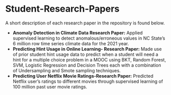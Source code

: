 # Student-Research-Papers
A short description of each research paper in the repository is found below. 
*  **Anomaly Detection in Climate Data Research Paper:** Applied supervised learning to detect anomalous/erroneous values in NC State’s 6 million row time series climate data for the 2021 year. 
* **Predicting Hint Usage in Online Learning- Research Paper:** Made use of prior student hint usage data to predict when a student will need a hint for a multiple choice problem in a MOOC using BKT, Random Forest, SVM, Logistic Regression and Decision Trees each with a combination of Undersampling and Smote sampling techniques. 
* **Predicting User Netflix Movie Ratings-Research Paper:**	Predicted Netflix user’s ratings to different movies through supervised learning of 100 million past user movie ratings.
